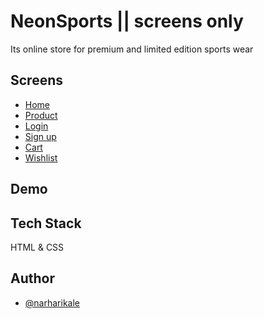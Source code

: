 # NeonSports || screens only
 Its online store for premium and limited edition sports wear 

## Screens

- [Home](https://neonsports.netlify.app/index.html)
- [Product](https://neonsports.netlify.app/index.html)
- [Login](https://neonsports.netlify.app/pages/auth/login.html)
- [Sign up](https://neonsports.netlify.app/pages/auth/signup.html)
- [Cart](https://neonsports.netlify.app/pages/cart/cart.html)
- [Wishlist](https://neonsports.netlify.app/pages/wishlist/wishlist.html)


## Demo


## Tech Stack

HTML & CSS

## Author

- [@narharikale](https://github.com/narharikale)
